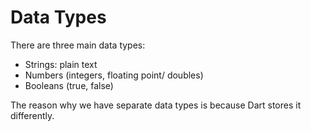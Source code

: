 # Data Types #
There are three main data types:
- Strings: plain text
- Numbers (integers, floating point/ doubles)
- Booleans (true, false)

The reason why we have separate data types is because Dart stores it differently. 